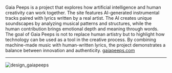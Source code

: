 Gaia Peeps is a project that explores how artificial intelligence and human creativity can work together.
The site features AI-generated instrumental tracks paired with lyrics written by a real artist.
The AI creates unique soundscapes by analyzing musical patterns and structures, while the human contribution brings emotional depth and meaning through words.
The goal of Gaia Peeps is not to replace human artistry but to highlight how technology can be used as a tool in the creative process.
By combining machine-made music with human-written lyrics, the project demonstrates a balance between innovation and authenticity.
[gaiapeeps.com](https://gaiapeeps.com)

---

![design_gaiapeeps](https://github.com/user-attachments/assets/91ab05e5-e7e7-49b2-8012-2973a529f64b)
